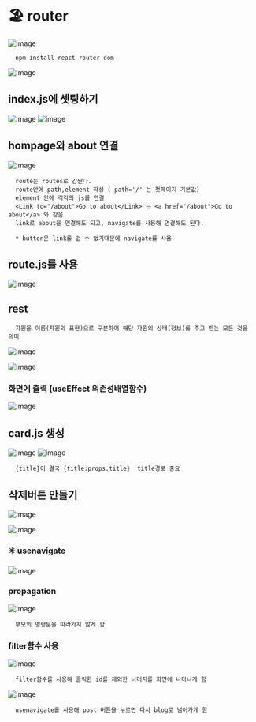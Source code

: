# 🏖️ router
![image](https://github.com/hyejin192/react_basic/assets/129017064/f049d1b8-6395-4ae5-b909-cdcd44173815)

      npm install react-router-dom
      
![image](https://github.com/hyejin192/react_basic/assets/129017064/5b4f388a-5c84-42b9-b2fc-396706cc254e)

## index.js에 셋팅하기
![image](https://github.com/hyejin192/react_basic/assets/129017064/ff22d413-8a83-463b-9b83-7c38035a52bc)
![image](https://github.com/hyejin192/react_basic/assets/129017064/d51da4bf-0110-4bbb-b541-1673ab154efb)

## hompage와 about 연결
![image](https://github.com/hyejin192/react_basic/assets/129017064/7e0972e4-4ee1-46d2-9096-de178cfbefe2)

      route는 routes로 감싼다.
      route안에 path,element 작성 ( path='/' 는 첫페이지 기본값)
      element 안에 각각의 js를 연결
      <Link to="/about">Go to about</Link> 는 <a href="/about">Go to about</a> 와 같음
      link로 about을 연결해도 되고, navigate를 사용해 연결해도 된다.
      
      * button은 link를 걸 수 없기때문에 navigate를 사용
      
 ## route.js를 사용
 ![image](https://github.com/hyejin192/react_basic/assets/129017064/a5604d8d-daf1-4b47-be6c-c5c39dceb326)
 
 ## rest
 
      자원을 이름(자원의 표현)으로 구분하여 해당 자원의 상태(정보)를 주고 받는 모든 것을 의미

 ![image](https://github.com/hyejin192/react_basic/assets/129017064/3d6b7799-f473-4465-9050-ba8b602890ed)
 
 ![image](https://github.com/hyejin192/react_basic/assets/129017064/220b8edc-2f32-4cf6-9795-57ce101619fe)
   
 ### 화면에 출력 (useEffect 의존성배열함수)
![image](https://github.com/hyejin192/react_basic/assets/129017064/cb9fc4dc-7931-4771-b33e-17d27ef799fa)

## card.js 생성
![image](https://github.com/hyejin192/react_basic/assets/129017064/4ec4f7bf-0aa5-471c-8b3a-0b360cfaa8a3)
![image](https://github.com/hyejin192/react_basic/assets/129017064/279d0f8f-0e01-4881-afde-85aa0debcd2d)

      {title}이 결국 {title:props.title}  title경로 중요
      
## 삭제버튼 만들기
![image](https://github.com/hyejin192/react_basic/assets/129017064/e91e80d7-23e6-4b07-8bdb-2389e9e95b22)

![image](https://github.com/hyejin192/react_basic/assets/129017064/e08d0b56-fe93-404c-a340-0bad06cf053d)

### ✴️ usenavigate
![image](https://github.com/hyejin192/react_basic/assets/129017064/fb98fa79-4188-411d-959f-59022897c5a2)

### propagation
![image](https://github.com/hyejin192/react_basic/assets/129017064/cfa5ec70-027a-4eac-b953-23fc2a1260e8)

      부모의 명령문을 따라가지 않게 함

### filter함수 사용
![image](https://github.com/hyejin192/react_basic/assets/129017064/05216987-7c16-40ce-a89b-3e9281dec707)

      filter함수를 사용해 클릭한 id를 제외한 나머지를 화면에 나타나게 함

![image](https://github.com/hyejin192/react_basic/assets/129017064/71ec9541-eb5e-474d-8de3-2a4dabb74854)

      usenavigate를 사용해 post 버튼을 누르면 다시 blog로 넘어가게 함




  








